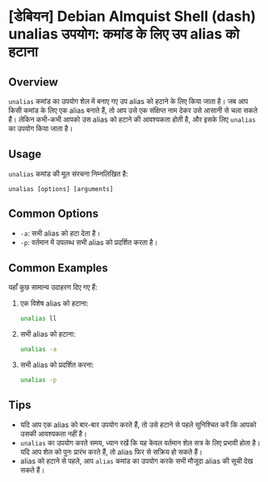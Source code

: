 # [डेबियन] Debian Almquist Shell (dash) unalias उपयोग: कमांड के लिए उप alias को हटाना

## Overview
`unalias` कमांड का उपयोग शेल में बनाए गए उप alias को हटाने के लिए किया जाता है। जब आप किसी कमांड के लिए एक alias बनाते हैं, तो आप उसे एक संक्षिप्त नाम देकर उसे आसानी से चला सकते हैं। लेकिन कभी-कभी आपको उस alias को हटाने की आवश्यकता होती है, और इसके लिए `unalias` का उपयोग किया जाता है।

## Usage
`unalias` कमांड की मूल संरचना निम्नलिखित है:

```
unalias [options] [arguments]
```

## Common Options
- `-a`: सभी alias को हटा देता है।
- `-p`: वर्तमान में उपलब्ध सभी alias को प्रदर्शित करता है।

## Common Examples
यहाँ कुछ सामान्य उदाहरण दिए गए हैं:

1. एक विशेष alias को हटाना:
   ```bash
   unalias ll
   ```

2. सभी alias को हटाना:
   ```bash
   unalias -a
   ```

3. सभी alias को प्रदर्शित करना:
   ```bash
   unalias -p
   ```

## Tips
- यदि आप एक alias को बार-बार उपयोग करते हैं, तो उसे हटाने से पहले सुनिश्चित करें कि आपको उसकी आवश्यकता नहीं है।
- `unalias` का उपयोग करते समय, ध्यान रखें कि यह केवल वर्तमान शेल सत्र के लिए प्रभावी होता है। यदि आप शेल को पुनः प्रारंभ करते हैं, तो alias फिर से सक्रिय हो सकते हैं।
- alias को हटाने से पहले, आप `alias` कमांड का उपयोग करके सभी मौजूदा alias की सूची देख सकते हैं।